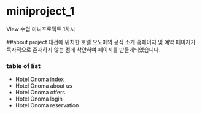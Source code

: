 # miniproject_1
View 수업 미니프로젝트 1차시 

##about project
대전에 위치한 호텔 오노마의 공식 소개 홈페이지 및 예약 페이지가 독자적으로 존재하지 않는 점에 착안하여 페이지를 만들게되었습니다. 
### table of list
* Hotel Onoma index
* Hotel Onoma about us
* Hotel Onoma offers
* Hotel Onoma login
* Hotel Onoma reservation
